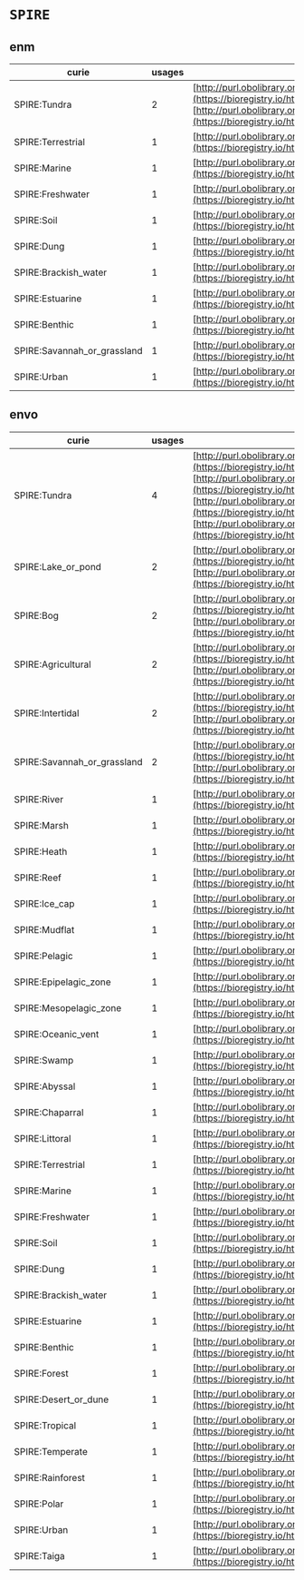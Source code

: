 # `SPIRE`

## enm

| curie                       |   usages | nodes                                                                                                                                                                                                                                    |
|-----------------------------|----------|------------------------------------------------------------------------------------------------------------------------------------------------------------------------------------------------------------------------------------------|
| SPIRE:Tundra                |        2 | [http://purl.obolibrary.org/obo/ENVO:01000180](https://bioregistry.io/http://purl.obolibrary.org/obo/ENVO:01000180), [http://purl.obolibrary.org/obo/ENVO:01001505](https://bioregistry.io/http://purl.obolibrary.org/obo/ENVO:01001505) |
| SPIRE:Terrestrial           |        1 | [http://purl.obolibrary.org/obo/ENVO:00000446](https://bioregistry.io/http://purl.obolibrary.org/obo/ENVO:00000446)                                                                                                                      |
| SPIRE:Marine                |        1 | [http://purl.obolibrary.org/obo/ENVO:00000447](https://bioregistry.io/http://purl.obolibrary.org/obo/ENVO:00000447)                                                                                                                      |
| SPIRE:Freshwater            |        1 | [http://purl.obolibrary.org/obo/ENVO:00000873](https://bioregistry.io/http://purl.obolibrary.org/obo/ENVO:00000873)                                                                                                                      |
| SPIRE:Soil                  |        1 | [http://purl.obolibrary.org/obo/ENVO:00001998](https://bioregistry.io/http://purl.obolibrary.org/obo/ENVO:00001998)                                                                                                                      |
| SPIRE:Dung                  |        1 | [http://purl.obolibrary.org/obo/ENVO:00002003](https://bioregistry.io/http://purl.obolibrary.org/obo/ENVO:00002003)                                                                                                                      |
| SPIRE:Brackish_water        |        1 | [http://purl.obolibrary.org/obo/ENVO:00002019](https://bioregistry.io/http://purl.obolibrary.org/obo/ENVO:00002019)                                                                                                                      |
| SPIRE:Estuarine             |        1 | [http://purl.obolibrary.org/obo/ENVO:01000020](https://bioregistry.io/http://purl.obolibrary.org/obo/ENVO:01000020)                                                                                                                      |
| SPIRE:Benthic               |        1 | [http://purl.obolibrary.org/obo/ENVO:01000024](https://bioregistry.io/http://purl.obolibrary.org/obo/ENVO:01000024)                                                                                                                      |
| SPIRE:Savannah_or_grassland |        1 | [http://purl.obolibrary.org/obo/ENVO:01000178](https://bioregistry.io/http://purl.obolibrary.org/obo/ENVO:01000178)                                                                                                                      |
| SPIRE:Urban                 |        1 | [http://purl.obolibrary.org/obo/ENVO:01000249](https://bioregistry.io/http://purl.obolibrary.org/obo/ENVO:01000249)                                                                                                                      |
## envo

| curie                       |   usages | nodes                                                                                                                                                                                                                                                                                                                                                                                                                                                                              |
|-----------------------------|----------|------------------------------------------------------------------------------------------------------------------------------------------------------------------------------------------------------------------------------------------------------------------------------------------------------------------------------------------------------------------------------------------------------------------------------------------------------------------------------------|
| SPIRE:Tundra                |        4 | [http://purl.obolibrary.org/obo/ENVO:01000180](https://bioregistry.io/http://purl.obolibrary.org/obo/ENVO:01000180), [http://purl.obolibrary.org/obo/ENVO:01001370](https://bioregistry.io/http://purl.obolibrary.org/obo/ENVO:01001370), [http://purl.obolibrary.org/obo/ENVO:01001371](https://bioregistry.io/http://purl.obolibrary.org/obo/ENVO:01001371), [http://purl.obolibrary.org/obo/ENVO:01001505](https://bioregistry.io/http://purl.obolibrary.org/obo/ENVO:01001505) |
| SPIRE:Lake_or_pond          |        2 | [http://purl.obolibrary.org/obo/ENVO:00000020](https://bioregistry.io/http://purl.obolibrary.org/obo/ENVO:00000020), [http://purl.obolibrary.org/obo/ENVO:00000033](https://bioregistry.io/http://purl.obolibrary.org/obo/ENVO:00000033)                                                                                                                                                                                                                                           |
| SPIRE:Bog                   |        2 | [http://purl.obolibrary.org/obo/ENVO:00000044](https://bioregistry.io/http://purl.obolibrary.org/obo/ENVO:00000044), [http://purl.obolibrary.org/obo/ENVO:01001209](https://bioregistry.io/http://purl.obolibrary.org/obo/ENVO:01001209)                                                                                                                                                                                                                                           |
| SPIRE:Agricultural          |        2 | [http://purl.obolibrary.org/obo/ENVO:00000113](https://bioregistry.io/http://purl.obolibrary.org/obo/ENVO:00000113), [http://purl.obolibrary.org/obo/ENVO:01000311](https://bioregistry.io/http://purl.obolibrary.org/obo/ENVO:01000311)                                                                                                                                                                                                                                           |
| SPIRE:Intertidal            |        2 | [http://purl.obolibrary.org/obo/ENVO:00000316](https://bioregistry.io/http://purl.obolibrary.org/obo/ENVO:00000316), [http://purl.obolibrary.org/obo/ENVO:01001468](https://bioregistry.io/http://purl.obolibrary.org/obo/ENVO:01001468)                                                                                                                                                                                                                                           |
| SPIRE:Savannah_or_grassland |        2 | [http://purl.obolibrary.org/obo/ENVO:01000177](https://bioregistry.io/http://purl.obolibrary.org/obo/ENVO:01000177), [http://purl.obolibrary.org/obo/ENVO:01000178](https://bioregistry.io/http://purl.obolibrary.org/obo/ENVO:01000178)                                                                                                                                                                                                                                           |
| SPIRE:River                 |        1 | [http://purl.obolibrary.org/obo/ENVO:00000022](https://bioregistry.io/http://purl.obolibrary.org/obo/ENVO:00000022)                                                                                                                                                                                                                                                                                                                                                                |
| SPIRE:Marsh                 |        1 | [http://purl.obolibrary.org/obo/ENVO:00000035](https://bioregistry.io/http://purl.obolibrary.org/obo/ENVO:00000035)                                                                                                                                                                                                                                                                                                                                                                |
| SPIRE:Heath                 |        1 | [http://purl.obolibrary.org/obo/ENVO:00000107](https://bioregistry.io/http://purl.obolibrary.org/obo/ENVO:00000107)                                                                                                                                                                                                                                                                                                                                                                |
| SPIRE:Reef                  |        1 | [http://purl.obolibrary.org/obo/ENVO:00000130](https://bioregistry.io/http://purl.obolibrary.org/obo/ENVO:00000130)                                                                                                                                                                                                                                                                                                                                                                |
| SPIRE:Ice_cap               |        1 | [http://purl.obolibrary.org/obo/ENVO:00000145](https://bioregistry.io/http://purl.obolibrary.org/obo/ENVO:00000145)                                                                                                                                                                                                                                                                                                                                                                |
| SPIRE:Mudflat               |        1 | [http://purl.obolibrary.org/obo/ENVO:00000192](https://bioregistry.io/http://purl.obolibrary.org/obo/ENVO:00000192)                                                                                                                                                                                                                                                                                                                                                                |
| SPIRE:Pelagic               |        1 | [http://purl.obolibrary.org/obo/ENVO:00000208](https://bioregistry.io/http://purl.obolibrary.org/obo/ENVO:00000208)                                                                                                                                                                                                                                                                                                                                                                |
| SPIRE:Epipelagic_zone       |        1 | [http://purl.obolibrary.org/obo/ENVO:00000209](https://bioregistry.io/http://purl.obolibrary.org/obo/ENVO:00000209)                                                                                                                                                                                                                                                                                                                                                                |
| SPIRE:Mesopelagic_zone      |        1 | [http://purl.obolibrary.org/obo/ENVO:00000213](https://bioregistry.io/http://purl.obolibrary.org/obo/ENVO:00000213)                                                                                                                                                                                                                                                                                                                                                                |
| SPIRE:Oceanic_vent          |        1 | [http://purl.obolibrary.org/obo/ENVO:00000218](https://bioregistry.io/http://purl.obolibrary.org/obo/ENVO:00000218)                                                                                                                                                                                                                                                                                                                                                                |
| SPIRE:Swamp                 |        1 | [http://purl.obolibrary.org/obo/ENVO:00000233](https://bioregistry.io/http://purl.obolibrary.org/obo/ENVO:00000233)                                                                                                                                                                                                                                                                                                                                                                |
| SPIRE:Abyssal               |        1 | [http://purl.obolibrary.org/obo/ENVO:00000244](https://bioregistry.io/http://purl.obolibrary.org/obo/ENVO:00000244)                                                                                                                                                                                                                                                                                                                                                                |
| SPIRE:Chaparral             |        1 | [http://purl.obolibrary.org/obo/ENVO:00000301](https://bioregistry.io/http://purl.obolibrary.org/obo/ENVO:00000301)                                                                                                                                                                                                                                                                                                                                                                |
| SPIRE:Littoral              |        1 | [http://purl.obolibrary.org/obo/ENVO:00000303](https://bioregistry.io/http://purl.obolibrary.org/obo/ENVO:00000303)                                                                                                                                                                                                                                                                                                                                                                |
| SPIRE:Terrestrial           |        1 | [http://purl.obolibrary.org/obo/ENVO:00000446](https://bioregistry.io/http://purl.obolibrary.org/obo/ENVO:00000446)                                                                                                                                                                                                                                                                                                                                                                |
| SPIRE:Marine                |        1 | [http://purl.obolibrary.org/obo/ENVO:00000447](https://bioregistry.io/http://purl.obolibrary.org/obo/ENVO:00000447)                                                                                                                                                                                                                                                                                                                                                                |
| SPIRE:Freshwater            |        1 | [http://purl.obolibrary.org/obo/ENVO:00000873](https://bioregistry.io/http://purl.obolibrary.org/obo/ENVO:00000873)                                                                                                                                                                                                                                                                                                                                                                |
| SPIRE:Soil                  |        1 | [http://purl.obolibrary.org/obo/ENVO:00001998](https://bioregistry.io/http://purl.obolibrary.org/obo/ENVO:00001998)                                                                                                                                                                                                                                                                                                                                                                |
| SPIRE:Dung                  |        1 | [http://purl.obolibrary.org/obo/ENVO:00002003](https://bioregistry.io/http://purl.obolibrary.org/obo/ENVO:00002003)                                                                                                                                                                                                                                                                                                                                                                |
| SPIRE:Brackish_water        |        1 | [http://purl.obolibrary.org/obo/ENVO:00002019](https://bioregistry.io/http://purl.obolibrary.org/obo/ENVO:00002019)                                                                                                                                                                                                                                                                                                                                                                |
| SPIRE:Estuarine             |        1 | [http://purl.obolibrary.org/obo/ENVO:01000020](https://bioregistry.io/http://purl.obolibrary.org/obo/ENVO:01000020)                                                                                                                                                                                                                                                                                                                                                                |
| SPIRE:Benthic               |        1 | [http://purl.obolibrary.org/obo/ENVO:01000024](https://bioregistry.io/http://purl.obolibrary.org/obo/ENVO:01000024)                                                                                                                                                                                                                                                                                                                                                                |
| SPIRE:Forest                |        1 | [http://purl.obolibrary.org/obo/ENVO:01000174](https://bioregistry.io/http://purl.obolibrary.org/obo/ENVO:01000174)                                                                                                                                                                                                                                                                                                                                                                |
| SPIRE:Desert_or_dune        |        1 | [http://purl.obolibrary.org/obo/ENVO:01000179](https://bioregistry.io/http://purl.obolibrary.org/obo/ENVO:01000179)                                                                                                                                                                                                                                                                                                                                                                |
| SPIRE:Tropical              |        1 | [http://purl.obolibrary.org/obo/ENVO:01000204](https://bioregistry.io/http://purl.obolibrary.org/obo/ENVO:01000204)                                                                                                                                                                                                                                                                                                                                                                |
| SPIRE:Temperate             |        1 | [http://purl.obolibrary.org/obo/ENVO:01000206](https://bioregistry.io/http://purl.obolibrary.org/obo/ENVO:01000206)                                                                                                                                                                                                                                                                                                                                                                |
| SPIRE:Rainforest            |        1 | [http://purl.obolibrary.org/obo/ENVO:01000228](https://bioregistry.io/http://purl.obolibrary.org/obo/ENVO:01000228)                                                                                                                                                                                                                                                                                                                                                                |
| SPIRE:Polar                 |        1 | [http://purl.obolibrary.org/obo/ENVO:01000238](https://bioregistry.io/http://purl.obolibrary.org/obo/ENVO:01000238)                                                                                                                                                                                                                                                                                                                                                                |
| SPIRE:Urban                 |        1 | [http://purl.obolibrary.org/obo/ENVO:01000249](https://bioregistry.io/http://purl.obolibrary.org/obo/ENVO:01000249)                                                                                                                                                                                                                                                                                                                                                                |
| SPIRE:Taiga                 |        1 | [http://purl.obolibrary.org/obo/ENVO:01000250](https://bioregistry.io/http://purl.obolibrary.org/obo/ENVO:01000250)                                                                                                                                                                                                                                                                                                                                                                |
